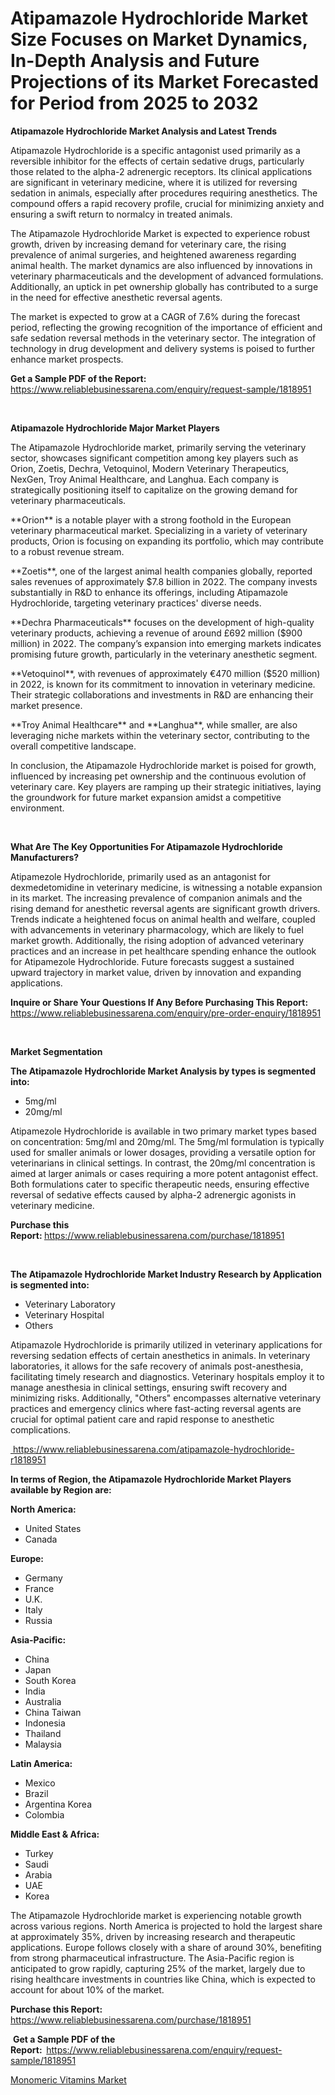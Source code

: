 <p><h1>Atipamazole Hydrochloride Market Size Focuses on Market Dynamics, In-Depth Analysis and Future Projections of its Market Forecasted for Period from 2025 to 2032</h1></p><p><strong>Atipamazole Hydrochloride Market Analysis and Latest Trends</strong></p>
<p><p>Atipamazole Hydrochloride is a specific antagonist used primarily as a reversible inhibitor for the effects of certain sedative drugs, particularly those related to the alpha-2 adrenergic receptors. Its clinical applications are significant in veterinary medicine, where it is utilized for reversing sedation in animals, especially after procedures requiring anesthetics. The compound offers a rapid recovery profile, crucial for minimizing anxiety and ensuring a swift return to normalcy in treated animals.</p><p>The Atipamazole Hydrochloride Market is expected to experience robust growth, driven by increasing demand for veterinary care, the rising prevalence of animal surgeries, and heightened awareness regarding animal health. The market dynamics are also influenced by innovations in veterinary pharmaceuticals and the development of advanced formulations. Additionally, an uptick in pet ownership globally has contributed to a surge in the need for effective anesthetic reversal agents. </p><p>The market is expected to grow at a CAGR of 7.6% during the forecast period, reflecting the growing recognition of the importance of efficient and safe sedation reversal methods in the veterinary sector. The integration of technology in drug development and delivery systems is poised to further enhance market prospects.</p></p>
<p><strong>Get a Sample PDF of the Report:&nbsp;</strong> <a href="https://www.reliablebusinessarena.com/enquiry/request-sample/1818951?utm_campaign=2992&utm_medium=2&utm_source=Github&utm_content=ia&utm_term=09032025&utm_id=atipamazole-hydrochloride">https://www.reliablebusinessarena.com/enquiry/request-sample/1818951</a></p>
<p>&nbsp;</p>
<p><strong>Atipamazole Hydrochloride Major Market Players</strong></p>
<p><p>The Atipamazole Hydrochloride market, primarily serving the veterinary sector, showcases significant competition among key players such as Orion, Zoetis, Dechra, Vetoquinol, Modern Veterinary Therapeutics, NexGen, Troy Animal Healthcare, and Langhua. Each company is strategically positioning itself to capitalize on the growing demand for veterinary pharmaceuticals.</p><p>**Orion** is a notable player with a strong foothold in the European veterinary pharmaceutical market. Specializing in a variety of veterinary products, Orion is focusing on expanding its portfolio, which may contribute to a robust revenue stream.</p><p>**Zoetis**, one of the largest animal health companies globally, reported sales revenues of approximately $7.8 billion in 2022. The company invests substantially in R&D to enhance its offerings, including Atipamazole Hydrochloride, targeting veterinary practices' diverse needs. </p><p>**Dechra Pharmaceuticals** focuses on the development of high-quality veterinary products, achieving a revenue of around £692 million ($900 million) in 2022. The company’s expansion into emerging markets indicates promising future growth, particularly in the veterinary anesthetic segment. </p><p>**Vetoquinol**, with revenues of approximately €470 million ($520 million) in 2022, is known for its commitment to innovation in veterinary medicine. Their strategic collaborations and investments in R&D are enhancing their market presence.</p><p>**Troy Animal Healthcare** and **Langhua**, while smaller, are also leveraging niche markets within the veterinary sector, contributing to the overall competitive landscape.</p><p>In conclusion, the Atipamazole Hydrochloride market is poised for growth, influenced by increasing pet ownership and the continuous evolution of veterinary care. Key players are ramping up their strategic initiatives, laying the groundwork for future market expansion amidst a competitive environment.</p></p>
<p>&nbsp;</p>
<p><strong>What Are The Key Opportunities For Atipamazole Hydrochloride Manufacturers?</strong></p>
<p><p>Atipamezole Hydrochloride, primarily used as an antagonist for dexmedetomidine in veterinary medicine, is witnessing a notable expansion in its market. The increasing prevalence of companion animals and the rising demand for anesthetic reversal agents are significant growth drivers. Trends indicate a heightened focus on animal health and welfare, coupled with advancements in veterinary pharmacology, which are likely to fuel market growth. Additionally, the rising adoption of advanced veterinary practices and an increase in pet healthcare spending enhance the outlook for Atipamezole Hydrochloride. Future forecasts suggest a sustained upward trajectory in market value, driven by innovation and expanding applications.</p></p>
<p><strong>Inquire or Share Your Questions If Any Before Purchasing This Report:</strong> <a href="https://www.reliablebusinessarena.com/enquiry/pre-order-enquiry/1818951?utm_campaign=2992&utm_medium=2&utm_source=Github&utm_content=ia&utm_term=09032025&utm_id=atipamazole-hydrochloride">https://www.reliablebusinessarena.com/enquiry/pre-order-enquiry/1818951</a></p>
<p>&nbsp;</p>
<p><strong>Market Segmentation</strong></p>
<p><strong>The Atipamazole Hydrochloride Market Analysis by types is segmented into:</strong></p>
<p><ul><li>5mg/ml</li><li>20mg/ml</li></ul></p>
<p><p>Atipamezole Hydrochloride is available in two primary market types based on concentration: 5mg/ml and 20mg/ml. The 5mg/ml formulation is typically used for smaller animals or lower dosages, providing a versatile option for veterinarians in clinical settings. In contrast, the 20mg/ml concentration is aimed at larger animals or cases requiring a more potent antagonist effect. Both formulations cater to specific therapeutic needs, ensuring effective reversal of sedative effects caused by alpha-2 adrenergic agonists in veterinary medicine.</p></p>
<p><strong>Purchase this Report:&nbsp;</strong><a href="https://www.reliablebusinessarena.com/purchase/1818951?utm_campaign=2992&utm_medium=2&utm_source=Github&utm_content=ia&utm_term=09032025&utm_id=atipamazole-hydrochloride">https://www.reliablebusinessarena.com/purchase/1818951</a></p>
<p>&nbsp;</p>
<p><strong>The Atipamazole Hydrochloride Market Industry Research by Application is segmented into:</strong></p>
<p><ul><li>Veterinary Laboratory</li><li>Veterinary Hospital</li><li>Others</li></ul></p>
<p><p>Atipamazole Hydrochloride is primarily utilized in veterinary applications for reversing sedation effects of certain anesthetics in animals. In veterinary laboratories, it allows for the safe recovery of animals post-anesthesia, facilitating timely research and diagnostics. Veterinary hospitals employ it to manage anesthesia in clinical settings, ensuring swift recovery and minimizing risks. Additionally, "Others" encompasses alternative veterinary practices and emergency clinics where fast-acting reversal agents are crucial for optimal patient care and rapid response to anesthetic complications.</p></p>
<p><a href="https://www.reliablebusinessarena.com/atipamazole-hydrochloride-r1818951?utm_campaign=2992&utm_medium=2&utm_source=Github&utm_content=ia&utm_term=09032025&utm_id=atipamazole-hydrochloride">&nbsp;https://www.reliablebusinessarena.com/atipamazole-hydrochloride-r1818951</a></p>
<p><strong>In terms of Region, the Atipamazole Hydrochloride Market Players available by Region are:</strong></p>
<p>
    <p> <strong> North America: </strong>
        <ul>
            <li>United States</li>
            <li>Canada</li>
        </ul>
        </p> 
    <p> <strong> Europe: </strong>
        <ul>
            <li>Germany</li>
            <li>France</li>
            <li>U.K.</li>
            <li>Italy</li>
            <li>Russia</li>
        </ul>
        </p> 
    <p> <strong> Asia-Pacific: </strong>
        <ul>
            <li>China</li>
            <li>Japan</li>
            <li>South Korea</li>
            <li>India</li>
            <li>Australia</li>
            <li>China Taiwan</li>
            <li>Indonesia</li>
            <li>Thailand</li>
            <li>Malaysia</li>
        </ul>
        </p> 
    <p> <strong> Latin America: </strong>
        <ul>
            <li>Mexico</li>
            <li>Brazil</li>
            <li>Argentina Korea</li>
            <li>Colombia</li>
        </ul>
        </p> 
    <p> <strong> Middle East & Africa: </strong>
        <ul>
            <li>Turkey</li>
            <li>Saudi</li>
            <li>Arabia</li>
            <li>UAE</li>
            <li>Korea</li>
        </ul>
    </p>
    </p>
<p><p>The Atipamazole Hydrochloride market is experiencing notable growth across various regions. North America is projected to hold the largest share at approximately 35%, driven by increasing research and therapeutic applications. Europe follows closely with a share of around 30%, benefiting from strong pharmaceutical infrastructure. The Asia-Pacific region is anticipated to grow rapidly, capturing 25% of the market, largely due to rising healthcare investments in countries like China, which is expected to account for about 10% of the market.</p></p>
<p><strong>Purchase this Report: </strong><a href="https://www.reliablebusinessarena.com/purchase/1818951?utm_campaign=2992&utm_medium=2&utm_source=Github&utm_content=ia&utm_term=09032025&utm_id=atipamazole-hydrochloride">https://www.reliablebusinessarena.com/purchase/1818951</a></p>
<p>&nbsp;<strong>Get a Sample PDF of the Report:&nbsp;&nbsp;</strong><a href="https://www.reliablebusinessarena.com/enquiry/request-sample/1818951?utm_campaign=2992&utm_medium=2&utm_source=Github&utm_content=ia&utm_term=09032025&utm_id=atipamazole-hydrochloride">https://www.reliablebusinessarena.com/enquiry/request-sample/1818951</a></p>
<p><strong></strong></p>
<p><p><a href="https://github.com/rvadencho/Market-Research-Report-List-1/blob/main/monomeric-vitamins-market.md?utm_campaign=2992&utm_medium=2&utm_source=Github&utm_content=ia&utm_term=09032025&utm_id=atipamazole-hydrochloride">Monomeric Vitamins Market</a></p></p>